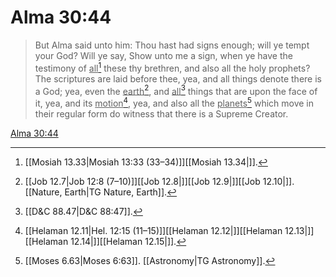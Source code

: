 # Alma 30:44

> But Alma said unto him: Thou hast had signs enough; will ye tempt your God? Will ye say, Show unto me a sign, when ye have the testimony of <u>all</u>[^a] these thy brethren, and also all the holy prophets? The scriptures are laid before thee, yea, and all things denote there is a God; yea, even the <u>earth</u>[^b], and <u>all</u>[^c] things that are upon the face of it, yea, and its <u>motion</u>[^d], yea, and also all the <u>planets</u>[^e] which move in their regular form do witness that there is a Supreme Creator.

[Alma 30:44](https://www.churchofjesuschrist.org/study/scriptures/bofm/alma/30?lang=eng&id=p44#p44)


[^a]: [[Mosiah 13.33|Mosiah 13:33 (33–34)]][[Mosiah 13.34|]].  
[^b]: [[Job 12.7|Job 12:8 (7–10)]][[Job 12.8|]][[Job 12.9|]][[Job 12.10|]]. [[Nature, Earth|TG Nature, Earth]].  
[^c]: [[D&C 88.47|D&C 88:47]].  
[^d]: [[Helaman 12.11|Hel. 12:15 (11–15)]][[Helaman 12.12|]][[Helaman 12.13|]][[Helaman 12.14|]][[Helaman 12.15|]].  
[^e]: [[Moses 6.63|Moses 6:63]]. [[Astronomy|TG Astronomy]].  
